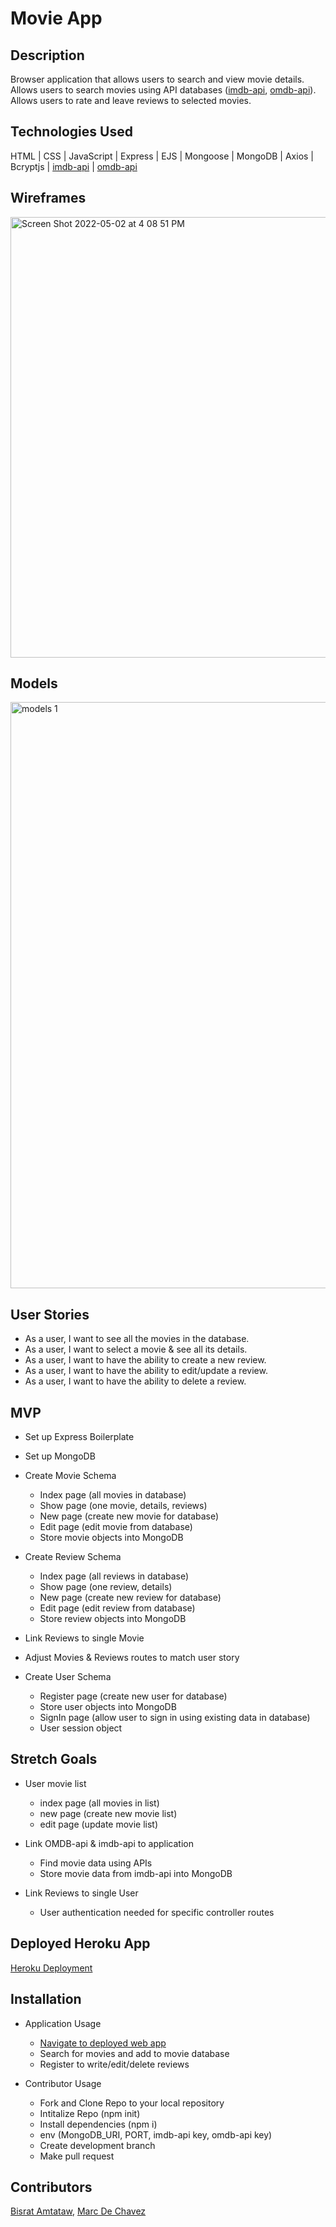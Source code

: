 # Movie App

## Description 
Browser application that allows users to search and view movie details.
Allows users to search movies using API databases ([imdb-api](https://imdb-api.com/), [omdb-api](http://www.omdbapi.com/)). 
Allows users to rate and leave reviews to selected movies.

## Technologies Used
HTML | CSS | JavaScript | Express | EJS | Mongoose | MongoDB | Axios | Bcryptjs | [imdb-api](https://imdb-api.com/) | [omdb-api](http://www.omdbapi.com/)

## Wireframes
<img width="705" alt="Screen Shot 2022-05-02 at 4 08 51 PM" src="https://user-images.githubusercontent.com/99110345/166318309-50468d33-474a-4899-b339-33af6bb6a450.png">

## Models
<img width="938" alt="models 1" src="https://user-images.githubusercontent.com/99110345/166248074-8ac80962-35b8-4165-85ea-aa0ca3651ea4.png">

## User Stories
- As a user, I want to see all the movies in the database.
- As a user, I want to select a movie & see all its details.
- As a user, I want to have the ability to create a new review.
- As a user, I want to have the ability to edit/update a review.
- As a user, I want to have the ability to delete a review.

## MVP
- Set up Express Boilerplate
- Set up MongoDB

- Create Movie Schema
  - Index page (all movies in database)
  - Show page (one movie, details, reviews)
  - New page (create new movie for database)
  - Edit page (edit movie from database)
  - Store movie objects into MongoDB

- Create Review Schema
  - Index page (all reviews in database)
  - Show page (one review, details)
  - New page (create new review for database)
  - Edit page (edit review from database)
  - Store review objects into MongoDB

- Link Reviews to single Movie
- Adjust Movies & Reviews routes to match user story

- Create User Schema
  - Register page (create new user for database)
  - Store user objects into MongoDB
  - SignIn page (allow user to sign in using existing data in database)
  - User session object

## Stretch Goals
- User movie list
  - index page (all movies in list)
  - new page (create new movie list)
  - edit page (update movie list)

- Link OMDB-api & imdb-api to application
  - Find movie data using APIs
  - Store movie data from imdb-api into MongoDB

- Link Reviews to single User
  - User authentication needed for specific controller routes

## Deployed Heroku App
[Heroku Deployment](https://movie-app-1305.herokuapp.com/)

## Installation
- Application Usage
  - [Navigate to deployed web app](https://movie-app-1305.herokuapp.com/)
  - Search for movies and add to movie database
  - Register to write/edit/delete reviews

- Contributor Usage
  - Fork and Clone Repo to your local repository
  - Intitalize Repo (npm init)
  - Install dependencies (npm i)
  - env (MongoDB_URI, PORT, imdb-api key, omdb-api key)
  - Create development branch
  - Make pull request

## Contributors
[Bisrat Amtataw](https://github.com/BISrat3), [Marc De Chavez](https://github.com/mdechavez5)
